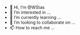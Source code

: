 - 👋 Hi, I’m @WStas
- 👀 I’m interested in ...
- 🌱 I’m currently learning ...
- 💞️ I’m looking to collaborate on ...
- 📫 How to reach me ...

<!---
WStas/WStas is a ✨ special ✨ repository because its `README.md` (this file) appears on your GitHub profile.
You can click the Preview link to take a look at your changes.
--->
